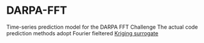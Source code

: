# DARPA-FFT
Time-series prediction model for the DARPA FFT Challenge 
The actual code prediction methods adopt Fourier fieltered [Kriging surrogate](https://buildmedia.readthedocs.org/media/pdf/pykrige/latest/pykrige.pdf)

